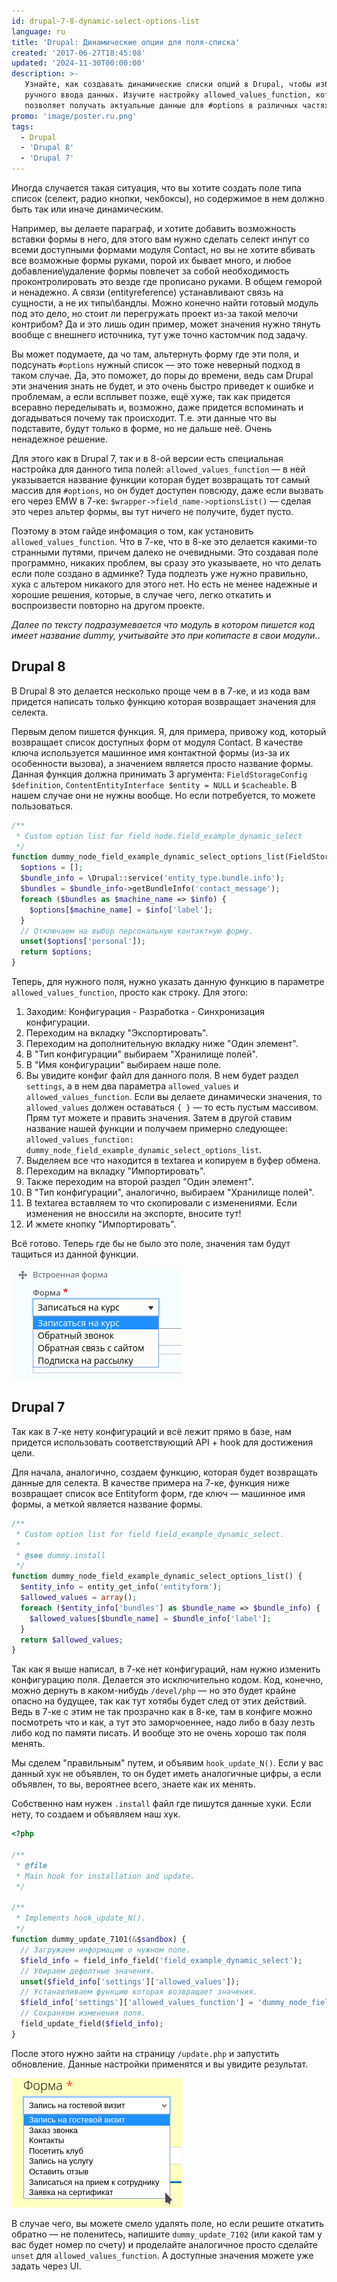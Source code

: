 ```yaml
---
id: drupal-7-8-dynamic-select-options-list
language: ru
title: 'Drupal: Динамические опции для поля-списка'
created: '2017-06-27T18:45:08'
updated: '2024-11-30T00:00:00'
description: >-
   Узнайте, как создавать динамические списки опций в Drupal, чтобы избежать
   ручного ввода данных. Изучите настройку allowed_values_function, которая
   позволяет получать актуальные данные для #options в различных частях сайта.
promo: 'image/poster.ru.png'
tags:
  - Drupal
  - 'Drupal 8'
  - 'Drupal 7'
---
```


Иногда случается такая ситуация, что вы хотите создать поле типа список (селект,
радио кнопки, чекбоксы), но содержимое в нем должно быть так или иначе
динамическим.

Например, вы делаете параграф, и хотите добавить возможность вставки формы в
него, для этого вам нужно сделать селект инпут со всеми доступными формами
модуля Contact, но вы не хотите вбивать все возможные формы руками, порой их
бывает много, и любое добавление\удаление формы повлечет за собой необходимость
проконтролировать это везде где прописано руками. В общем геморой и ненадежно. А
связи (entityreference) устанавливают связь на сущности, а не их типы\бандлы.
Можно конечно найти готовый модуль под это дело, но стоит ли перегружать проект
из-за такой мелочи контрибом? Да и это лишь один пример, может значения нужно
тянуть вообще с внешнего источника, тут уже точно кастомчик под задачу.

Вы может подумаете, да чо там, альтернуть форму где эти поля, и
подсунать `#options` нужный список — это тоже неверный подход в таком случае.
Да, это поможет, до поры до времени, ведь сам Drupal эти значения знать не
будет, и это очень быстро приведет к ошибке и проблемам, а если всплывет позже,
ещё хуже, так как придется всеравно переделывать и, возможно, даже придется
вспоминать и догадываться почему так происходит. Т.е. эти данные что вы
подставите, будут только в форме, но не дальше неё. Очень ненадежное решение.

Для этого как в Drupal 7, так и в 8-ой версии есть специальная настройка для
данного типа полей: `allowed_values_function` — в ней указывается название
функции которая будет возвращать тот самый массив для `#options`, но он будет
доступен повсюду, даже если вызвать его через EMW в
7-ке: `$wrapper->field_name->optionsList()` — сделая это через альтер формы, вы
тут ничего не получите, будет пусто.

Поэтому в этом гайде инфомация о том, как установить `allowed_values_function`.
Что в 7-ке, что в 8-ке это делается какими-то странными путями, причем далеко не
очевидными. Это создавая поле программно, никаких проблем, вы сразу это
указываете, но что делать если поле создано в админке? Туда подлезть уже нужно
правильно, хука с альтером никакого для этого нет. Но есть не менее надежные и
хорошие решения, которые, в случае чего, легко откатить и воспроизвести повторно
на другом проекте.

*Далее по тексту подразумевается что модуль в котором пишется код имеет название
dummy, учитывайте это при копипасте в свои модули.*.

## Drupal 8

В Drupal 8 это делается несколько проще чем в в 7-ке, и из кода вам придется
написать только функцию которая возвращает значения для селекта.

Первым делом пишется функция. Я, для примера, привожу код, который возвращает
список доступных форм от модуля Contact. В качестве ключа используется машинное
имя контактной формы (из-за их особенности вызова), а значением является просто
название формы. Данная функция должна принимать 3
аргумента: `FieldStorageConfig $definition`, `ContentEntityInterface $entity = NULL`
и `$cacheable`. В нашем случае они не нужны вообще. Но если потребуется, то
можете пользоваться.

```php
/**
 * Custom option list for field node.field_example_dynamic_select
 */
function dummy_node_field_example_dynamic_select_options_list(FieldStorageConfig $definition, ContentEntityInterface $entity = NULL, $cacheable) {
  $options = [];
  $bundle_info = \Drupal::service('entity_type.bundle.info');
  $bundles = $bundle_info->getBundleInfo('contact_message');
  foreach ($bundles as $machine_name => $info) {
    $options[$machine_name] = $info['label'];
  }
  // Отключаем на выбор персональную контактную форму.
  unset($options['personal']);
  return $options;
}
```

Теперь, для нужного поля, нужно указать данную функцию в
параметре `allowed_values_function`, просто как строку. Для этого:

1. Заходим: Конфигурация - Разработка - Синхронизация конфигурации.
2. Переходим на вкладку "Экспортировать".
3. Переходим на дополнительную вкладку ниже "Один элемент".
4. В "Тип конфигурации" выбираем "Хранилище полей".
5. В "Имя конфигурации" выбираем наше поле.
6. Вы увидите конфиг файл для данного поля. В нем будет раздел `settings`, а в
   нем два параметра `allowed_values` и `allowed_values_function`. Если вы
   делаете динамически значения, то `allowed_values` должен оставаться `{ }` —
   то есть пустым массивом. Прям тут можете и править значения. Затем в другой
   ставим название нашей функции и получаем примерно
   следующее: `allowed_values_function: dummy_node_field_example_dynamic_select_options_list`.
7. Выделяем все что находится в textarea и копируем в буфер обмена.
8. Переходим на вкладку "Импортировать".
9. Также переходим на второй раздел "Один элемент".
10. В "Тип конфигурации", аналогично, выбираем "Хранилище полей".
11. В textarea вставляем то что скопировали с изменениями. Если изменения не
    вноссили на экспорте, вносите тут!
12. И жмете кнопку "Импортировать".

Всё готово. Теперь где бы не было это поле, значения там будут тащиться из
данной функции.

![Результат в Drupal 8](image/Screenshot_20170627_202124.png)

## Drupal 7

Так как в 7-ке нету конфигураций и всё лежит прямо в базе, нам придется
использовать соответствующий API + hook для достижения цели.

Для начала, аналогично, создаем функцию, которая будет возвращать данные для
селекта. В качестве примера на 7-ке, функция ниже возвращает список все
Entityform форм, где ключ — машинное имя формы, а меткой является название
формы.

```php {"header":"dummy.module"}
/**
 * Custom option list for field field_example_dynamic_select.
 * 
 * @see dummy.install
 */
function dummy_node_field_example_dynamic_select_options_list() {
  $entity_info = entity_get_info('entityform');
  $allowed_values = array();
  foreach ($entity_info['bundles'] as $bundle_name => $bundle_info) {
    $allowed_values[$bundle_name] = $bundle_info['label'];
  }
  return $allowed_values;
}
```

Так как я выше написал, в 7-ке нет конфигураций, нам нужно изменить конфигурацию
поля. Делается это исключительно кодом. Код, конечно, можно дернуть в
каком-нибудь `/devel/php` — но это будет крайне опасно на будущее, так как тут
хотябы будет след от этих действий. Ведь в 7-ке с этим не так прозрачно как в
8-ке, там в конфиге можно посмотреть что и как, а тут это заморчоеннее, надо
либо в базу лезть либо код по памяти писать. И вообще это не очень хорошо так
поля менять.

Мы сделем "правильным" путем, и объявим `hook_update_N()`. Если у вас данный хук
не объявлен, то он будет иметь аналогичные цифры, а если объявлен, то вы,
вероятнее всего, знаете как их менять.

Собственно нам нужен `.install` файл где пишутся данные хуки. Если нету, то
создаем и объявляем наш хук.

```php {"header":"dummy.install"}
<?php

/**
 * @file
 * Main hook for installation and update.
 */

/**
 * Implements hook_update_N().
 */
function dummy_update_7101(&$sandbox) {
  // Загружаем информацию о нужном поле.
  $field_info = field_info_field('field_example_dynamic_select');
  // Убираем дефолтные значения.
  unset($field_info['settings']['allowed_values']);
  // Устанавливаем функцию которая возвращает значения.
  $field_info['settings']['allowed_values_function'] = 'dummy_node_field_example_dynamic_select_options_list';
  // Сохраняем изменения поля.
  field_update_field($field_info);
}
```

После этого нужно зайти на страницу `/update.php` и запустить обновление. Данные
настройки применятся и вы увидите результат.

![Результат в Drupal 7](image/Screenshot_20170627_203145.png)

В случае чего, вы можете смело удалять поле, но если решите откатить обратно —
не поленитесь, напишите `dummy_update_7102` (или какой там у вас будет номер по
счету) и проделайте аналогичное просто сделайте `unset`
для `allowed_values_function`. А доступные значения можете уже задать через UI.
